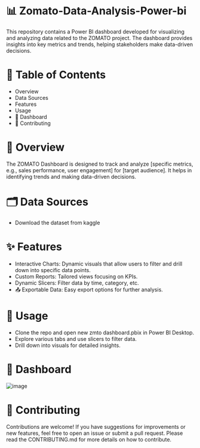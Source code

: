 # 📊 Zomato-Data-Analysis-Power-bi

This repository contains a Power BI dashboard developed for visualizing and analyzing data related to the ZOMATO project. The dashboard provides insights into key metrics and trends, helping stakeholders make data-driven decisions.

# 📑 Table of Contents
* Overview
* Data Sources
* Features
* Usage
* 📸 Dashboard
* 🤝 Contributing

# 📝 Overview
The ZOMATO Dashboard is designed to track and analyze [specific metrics, e.g., sales performance, user engagement] for [target audience]. It helps in identifying trends and making data-driven decisions.

# 🗂️ Data Sources
* Download the dataset from kaggle

# ✨ Features
* Interactive Charts: Dynamic visuals that allow users to filter and drill down into specific data points.
* Custom Reports: Tailored views focusing on KPIs.
* Dynamic Slicers: Filter data by time, category, etc.
* 📤 Exportable Data: Easy export options for further analysis.

# 🚀 Usage
* Clone the repo and open new zmto dashboard.pbix in Power BI Desktop.
* Explore various tabs and use slicers to filter data.
* Drill down into visuals for detailed insights.

# 📸 Dashboard
![image](https://github.com/user-attachments/assets/8ded5f69-99cd-487d-8d56-f9a6c663e8a7)



# 🤝 Contributing

Contributions are welcome! If you have suggestions for improvements or new features, feel free to open an issue or submit a pull request. Please read the CONTRIBUTING.md for more details on how to contribute.


